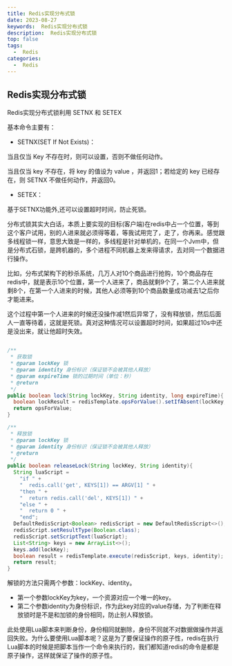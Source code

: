 ```yaml
---
title: Redis实现分布式锁
date: 2023-08-27
keywords:  Redis实现分布式锁
description:  Redis实现分布式锁
top: false
tags:
  -  Redis
categories:
  -  Redis
---
```


## Redis实现分布式锁

Redis实现分布式锁利用 SETNX 和 SETEX

基本命令主要有：

- SETNX(SET If Not Exists)：

当且仅当 Key 不存在时，则可以设置，否则不做任何动作。

当且仅当 key 不存在，将 key 的值设为 value ，并返回1；若给定的 key 已经存在，则 SETNX 不做任何动作，并返回0。

- SETEX：

基于SETNX功能外,还可以设置超时时间，防止死锁。

分布式锁其实大白话，本质上要实现的目标(客户端)在redis中占一个位置，等到这个客户试用，别的人进来就必须得等着，等我试用完了，走了，你再来。感觉跟多线程锁一样，意思大致是一样的，多线程是针对单机的，在同一个Jvm中，但是分布式石锁，是跨机器的，多个进程不同机器上发来得请求，去对同一个数据进行操作。

比如，分布式架构下的秒杀系统，几万人对10个商品进行抢购，10个商品存在redis中，就是表示10个位置，第一个人进来了，商品就剩9个了，第二个人进来就剩8个，在第一个人进来的时候，其他人必须等到10个商品数量成功减去1之后你才能进来。

这个过程中第一个人进来的时候还没操作减1然后异常了，没有释放锁，然后后面人一直等待着，这就是死锁。真对这种情况可以设置超时时间，如果超过10s中还是没出来，就让他超时失效。

```java

/**
 * 获取锁
 * @param lockKey 锁
 * @param identity 身份标识（保证锁不会被其他人释放）
 * @param expireTime 锁的过期时间（单位：秒）
 * @return
 */
public boolean lock(String lockKey, String identity, long expireTime){
  boolean lockResult = redisTemplate.opsForValue().setIfAbsent(lockKey, identity, expireTime, TimeUnit.SECONDS);
  return opsForValue;
}

/**
 * 释放锁
 * @param lockKey 锁
 * @param identity 身份标识（保证锁不会被其他人释放）
 * @return
 */
public boolean releaseLock(String lockKey, String identity){
  String luaScript =
    "if " +
    "  redis.call('get', KEYS[1]) == ARGV[1] " +
    "then " +
    "  return redis.call('del', KEYS[1]) " +
    "else " +
    "  return 0 " +
    "end";
  DefaultRedisScript<Boolean> redisScript = new DefaultRedisScript<>();
  redisScript.setResultType(Boolean.class);
  redisScript.setScriptText(luaScript);
  List<String> keys = new ArrayList<>();
  keys.add(lockKey);
  boolean result = redisTemplate.execute(redisScript, keys, identity);
  return result;
}
```

解锁的方法只需两个参数：lockKey、identity。

- 第一个参数lockKey为key，一个资源对应一个唯一的key。
- 第二个参数identity为身份标识，作为此key对应的value存储，为了判断在释放锁时是不是和加锁的身份相同，防止别人释放锁。

此处使用Lua脚本来判断身份，身份相同就删除，身份不同就不对数据做操作并返回失败。为什么要使用Lua脚本呢？这是为了要保证操作的原子性，redis在执行Lua脚本的时候是把脚本当作一个命令来执行的，我们都知道redis的命令是都是原子操作，这样就保证了操作的原子性。

